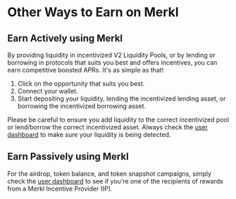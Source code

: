 # Other Ways to Earn on Merkl

## Earn Actively using Merkl

By providing liquidity in incentivized V2 Liquidity Pools, or by lending or borrowing in protocols that suits you best and offers incentives, you can earn competitive boosted APRs. It's as simple as that!

1. Click on the opportunity that suits you best.
2. Connect your wallet.
3. Start depositing your liquidity, lending the incentivized lending asset, or borrowing the incentivized borrowing asset.

Please be careful to ensure you add liquidity to the correct incentivized pool or lend/borrow the correct incentivized asset. Always check the [user dashboard](https://app.merkl.xyz/user) to make sure your liquidity is being detected.

## Earn Passively using Merkl

For the airdrop, token balance, and token snapshot campaigns, simply check the [user dashboard](https://app.merkl.xyz/user) to see if you're one of the recipients of rewards from a Merkl Incentive Provider (IP).
